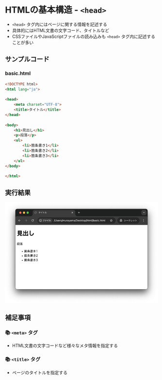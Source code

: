 # HTMLの基本構造 - `<head>`

+ `<head>` タグ内にはページに関する情報を記述する
+ 具体的にはHTML文書の文字コード、タイトルなど
+ CSSファイルやJavaScriptファイルの読み込みも `<head>` タグ内に記述することが多い

## サンプルコード

### basic.html

```html
<!DOCTYPE html>
<html lang="ja">

<head>
    <meta charset="UTF-8">
    <title>タイトル</title>
</head>

<body>
    <h1>見出し</h1>
    <p>段落</p>
    <ul>
        <li>箇条書き1</li>
        <li>箇条書き2</li>
        <li>箇条書き3</li>
    </ul>
</body>

</html>
```

## 実行結果

![実行結果](https://raw.githubusercontent.com/murayama333/md2slide/refs/heads/main/md/html/part1/img/12.png)

## 補足事項

### 📚️ `<meta>` タグ

+ HTML文書の文字コードなど様々なメタ情報を指定する

### 📚️ `<title>` タグ

+ ページのタイトルを指定する

